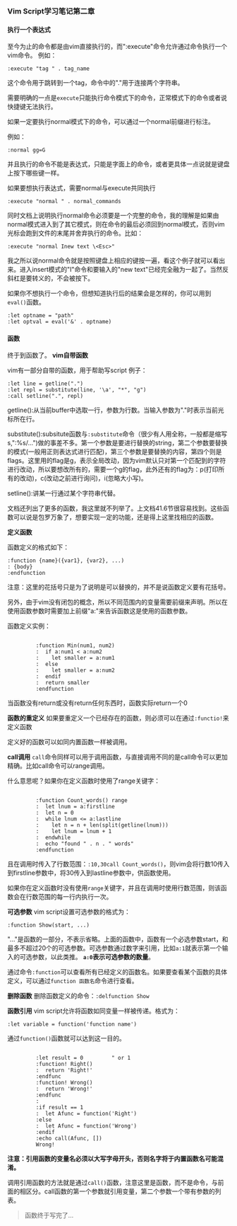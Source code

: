 ### **Vim Script学习笔记第二章**

#### **执行一个表达式**
至今为止的命令都是由vim直接执行的，而":execute"命令允许通过命令执行一个vim命令。
例如：
```shell
:execute "tag " . tag_name
```
这个命令用于跳转到一个tag，命令中的"."用于连接两个字符串。

需要明确的一点是`execute`只能执行命令模式下的命令，正常模式下的命令或者说快捷键无法执行。

如果一定要执行normal模式下的命令，可以通过一个normal前缀进行标注。

例如：
```shell
:normal gg=G
```
并且执行的命令不能是表达式，只能是字面上的命令，或者更具体一点说就是键盘上按下哪些键一样。

如果要想执行表达式，需要normal与execute共同执行
```shell
:execute "normal " . normal_commands
```

同时文档上说明执行normal命令必须要是一个完整的命令，我的理解是如果由normal模式进入到了其它模式，则在命令的最后必须回到normal模式，否则vim光标会跑到文件的末尾并舍弃执行的命令。比如：
```shell
:execute "normal Inew text \<Esc>"
```
我之所以说normal命令就是按照键盘上相应的键按一遍，看这个例子就可以看出来。进入insert模式的"I"命令和要输入的"new text"已经完全融为一起了。当然反斜杠是要转义的，不会被按下。

如果你不想执行一个命令，但想知道执行后的结果会是怎样的，你可以用到`eval()`函数。
```shell
:let optname = "path"
:let optval = eval('&' . optname)
```

#### **函数**

终于到函数了。
**vim自带函数**

vim有一部分自带的函数，用于帮助写script
例子：

```shell
:let line = getline(".")
:let repl = substitute(line, '\a', "*", "g")
:call setline(".", repl)
```
getline():从当前buffer中选取一行，参数为行数。当输入参数为"."时表示当前光标所在行。

substitute():subsitute函数与`:substitute`命令（很少有人用全称，一般都是缩写s,":%s/...")做的事差不多。第一个参数是要进行替换的string，第二个参数要替换的模式(一般用正则表达式进行匹配)，第三个参数是要替换的内容，第四个则是flags。这里用的flag是g，表示全局改动，因为vim默认只对第一个匹配到的字符进行改动，所以要想改所有的，需要一个g的flag，此外还有的flag为：p(打印所有的改动)，c(改动之前进行询问)，i(忽略大小写)。

setline():讲某一行通过某个字符串代替。

文档还列出了更多的函数，我这里就不列举了。上文档41.6节很容易找到。这些函数可以说是包罗万象了，想要实现一定的功能，还是得上这里找相应的函数。

**定义函数**

函数定义的格式如下：
```shell
:function {name}({var1}, {var2}, ...)
: {body}
:endfunction
```
注意：这里的花括号只是为了说明是可以替换的，并不是说函数定义要有花括号。

另外，由于vim没有闭包的概念，所以不同范围内的变量需要前缀来声明。所以在使用函数参数时需要加上前缀"a:"来告诉函数这是使用的函数参数。

函数定义实例：
```shell

         :function Min(num1, num2)
         :  if a:num1 < a:num2
         :    let smaller = a:num1
         :  else
         :    let smaller = a:num2
         :  endif
         :  return smaller
         :endfunction
```
当函数没有return或没有return任何东西时，函数实际return一个0

**函数的重定义**
如果要重定义一个已经存在的函数，则必须可以在通过`:functio!`来定义函数

定义好的函数可以如同内置函数一样被调用。

**call调用**
`call`命令同样可以用于调用函数，与直接调用不同的是call命令可以更加精确。比如call命令可以range调用。

什么意思呢？如果你在定义函数时使用了range关键字：
```shell

         :function Count_words() range
         :  let lnum = a:firstline
         :  let n = 0
         :  while lnum <= a:lastline
         :    let n = n + len(split(getline(lnum)))
         :    let lnum = lnum + 1
         :  endwhile
         :  echo "found " . n . " words"
         :endfunction
```
且在调用时传入了行数范围：`:10,30call Count_words()`，则vim会将行数10传入到firstline参数中，将30传入到lastline参数中，供函数使用。

如果你在定义函数时没有使用`range`关键字，并且在调用时使用行数范围，则该函数会在行数范围的每一行内执行一次。

**可选参数**
vim script设置可选参数的格式为：
```shell
:function Show(start, ...)
```
"..."是函数的一部分，不表示省略。上面的函数中，函数有一个必选参数start，和最多不超过20个的可选参数。可选参数通过数字来引用，比如`a:1`就表示第一个输入的可选参数，以此类推。
**`a:0`表示可选参数的数量**。

通过命令`:function`可以查看所有已经定义的函数名。如果要查看某个函数的具体定义，可以通过`function 函数名`命令进行查看。

**删除函数**
删除函数定义的命令：`:delfunction Show`

**函数引用**
vim script允许将函数如同变量一样被传递。格式为：
```shell
:let variable = function('function name')
```
通过`function()`函数就可以达到这一目的。
```shell

         :let result = 0         " or 1
         :function! Right()
         :  return 'Right!'
         :endfunc
         :function! Wrong()
         :  return 'Wrong!'
         :endfunc
         :
         :if result == 1
         :  let Afunc = function('Right')
         :else
         :  let Afunc = function('Wrong')
         :endif
         :echo call(Afunc, [])
         Wrong!
```
**注意：引用函数的变量名必须以大写字母开头，否则名字将于内置函数名可能混淆。**

调用引用函数的方法就是通过`call()`函数，注意这里是函数，而不是命令，与前面的相区分。call函数的第一个参数就引用变量，第二个参数一个带有参数的列表。

> 函数终于写完了...

